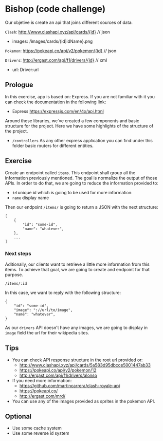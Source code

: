 # Bishop (code challenge)

Our objetive is create an api that joins different sources of data.

`Clash`: http://www.clashapi.xyz/api/cards/{id} // json
- images: /images/cards/{id|idName}.png

`Pokemon`: https://pokeapi.co/api/v2/pokemon/{id} // json

`Drivers`: http://ergast.com/api/f1/drivers/{id} // xml
- url: Driver:url

## Prologue

In this exercise, app is based on: Express. If you are not familiar with it you 
can check the documentation in the following link:

- Express https://expressjs.com/en/4x/api.html

Around these libraries, we've created a few components and basic structure for
the project. Here we have some highlights of the structure of the project.

- `/controllers` As any other express application you can find under this folder
  basic routers for different entities.

## Exercise

Create an endpoint called `items`. This endpoint shall group all the information 
previously mentioned. The goal is normalize the output of those APIs. In order 
to do that, we are going to reduce the information provided to:

- `id` unique id which is going to be used for more information
- `name` display name

Then our endpoint `/items/` is going to return a JSON with the next structure: 

```
[
    {
        "id": "some-id",
        "name": "whatever",
    },
    ...
]
```

### Next steps

Aditionally, our clients want to retrieve a little more information from this 
items. To achieve that goal, we are going to create and endpoint for that 
purpose.

`/items/:id`

In this case, we want to reply with the following structure:
```
{
    "id": "some-id",
    "image": "://url/to/image",
    "name": "whatever",
}

```

As our `drivers` API doesn't have any images, we are going to display in 
`image` field the url for their wikipedia sites.

## Tips
- You can check API response structure in the root url provided or:
    - http://www.clashapi.xyz/api/cards/5a583d95dbcce5001447ab33
    - https://pokeapi.co/api/v2/pokemon/12
    - http://ergast.com/api/f1/drivers/alonso
- If you need more information:
    - https://github.com/martincarrera/clash-royale-api
    - https://pokeapi.co/
    - http://ergast.com/mrd/
- You can use any of the images provided as sprites in the pokemon API.

## Optional
- Use some cache system
- Use some reverse id system
